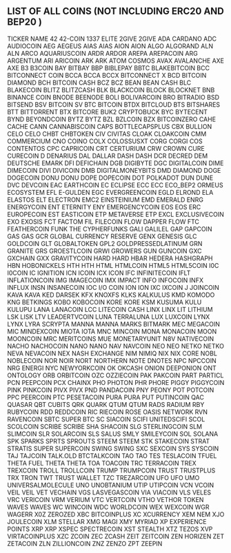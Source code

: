 ## LIST OF ALL COINS (NOT INCLUDING ERC20 AND BEP20 )



TICKER	NAME
42	    42-COIN
1337	  ELITE
2GIVE	  2GIVE
ADA	    CARDANO
ADC	    AUDIOCOIN
AEG	    AEGEUS
AIAS	  AIAS
AION	  AION
ALGO	  ALGORAND
ALN	    ALN
ARCO	  AQUARIUSCOIN
ARDR	  ARDOR
AREPA	  AREPACOIN
ARG	    ARGENTUM
ARI	    ARICOIN
ARK	    ARK
ATOM	  COSMOS
AVAX	  AVALANCHE
AXE	    AXE
B3	    B3COIN
BAY	    BITBAY
BBP	    BIBLEPAY
BBTC	  BLAKEBITCOIN
BCC	    BITCONNECT COIN
BCCA	  BCCA
BCCX	  BITCONNECT X
BCD	    BITCOIN DIAMOND
BCH	    BITCOIN CASH
BCZ	    BCZ
BEAN	  BEAN CASH
BLC	    BLAKECOIN
BLITZ	  BLITZCASH
BLK	    BLACKCOIN
BLOCK	  BLOCKNET
BNB	    BINANCE COIN
BNODE	  BEENODE
BOLI	  BOLIVARCOIN
BRO	    BITRADIO
BSD	    BITSEND
BSV	    BITCOIN SV
BTC	    BITCOIN
BTDX	  BITCLOUD
BTS	    BITSHARES
BTT	    BITTORRENT
BTX	    BITCORE
BUK2	  CRYPTOBUCK
BYC	    BYTECENT
BYND	  BEYONDCOIN
BYTZ	  BYTZ
BZL	    BZLCOIN
BZX	    BITCOINZERO
CAHE	  CACHE
CANN	  CANNABISCOIN
CAPS	  BOTTLECAPSPLUS
CBX	    BULLION
CELO	  CELO
CHBT	  CHBTOKEN
CIV	    CIVITAS
CLOAK	  CLOAKCOIN
CMM	    COMMERCIUM
CNO	    COINO
COLX	  COLOSSUSXT
CORG	  CORGI
COS	    CONTENTOS
CPC	    CAPRICOIN
CRT	    CERTURIUM
CRW	    CROWN
CURE	  CURECOIN
D	      DENARIUS
DAL	    DALLAR
DASH	  DASH
DCR	    DECRED
DEM	    DEUTSCHE EMARK
DFI	    DEFICHAIN
DGB	    DIGIBYTE
DGC	    DIGITALCOIN
DIME	  DIMECOIN
DIVI	  DIVICOIN
DMB	    DIGITALMONEYBITS
DMD	    DIAMOND
DOGE	  DOGECOIN
DONU	  DONU
DOPE	  DOPECOIN
DOT	    POLKADOT
DUN	    DUNE
DVC	    DEVCOIN
EAC	    EARTHCOIN
EC	    ECLIPSE
ECC	    ECC
ECO_BEP2	ORMEUS ECOSYSTEM
EFL	    E-GULDEN
EGC	    EVERGREENCOIN
EGLD	  ELROND
ELA	    ELASTOS
ELT	    ELECTRON
EMC2	  EINSTEINIUM
EMD	    EMERALD
ENRG	  ENERGYCOIN
ENT	    ETERNITY
ENY	    EMERGENCYCOIN
EOS	    EOS
ERC	    EUROPECOIN
EST	    EASTICOIN
ETP	    METAVERSE ETP
EXCL	  EXCLUSIVECOIN
EXO	    EXOSIS
FCT	    FACTOM
FIL	    FILECOIN
FLOW	  DAPPER FLOW
FTC	    FEATHERCOIN
FUNK	  THE CYPHERFUNKS
GALI	  GALILEL
GAP	    GAPCOIN
GAS	    GAS
GCR	    GLOBAL CURRENCY RESERVE
GENX	  GENESIS
GLC	    GOLDCOIN
GLT	    GLOBALTOKEN
GPL2	  GOLDPRESSEDLATINUM
GRN	    GRANITE
GRS	    GROESTLCOIN
GRWI	  GROWERS
GUN	    GUNCOIN
GXC	    GXCHAIN
GXX	    GRAVITYCOIN
HARD	  HARD
HBAR	  HEDERA HASHGRAPH
HBN	    HOBONICKELS
HTH	    HTH
HTML	  HTMLCOIN
HTML5	  HTML5COIN
I0C	    I0COIN
IC	    IGNITION
ICN	    ICOIN
ICX	    ICON
IFC	    INFINITECOIN
IFLT	  INFLATIONCOIN
IMG	    IMAGECOIN
IMX	    IMPACT
INFO	  INFOCOIN
INFX	  INFLUX
INSN	  INSANECOIN
IOC	    I/O COIN
ION	    ION
IXC	    IXCOIN
J	      JOINCOIN
KAVA	  KAVA
KED	    DARSEK
KFX	    KNOXFS
KLKS	  KALKULUS
KMD	    KOMODO
KNG	    BETKINGS
KOBO	  KOBOCOIN
KORE	  KORE
KSM	    KUSUMA
KULU	  KULUPU
LANA	  LANACOIN
LCC	    LITECOIN CASH
LINX	  LINX
LIT	    LITHIUM
LSK	    LISK
LTV	    LEADERTVCOIN
LUNA	  TERRALUNA
LUX	    LUXCOIN
LYNX	  LYNX
LYRA	  SCRYPTA
MANNA	  MANNA
MARKS	  BITMARK
MEC	    MEGACOIN
MIC	    MINDEXCOIN
MIOTA	  IOTA
MNC	    MINCOIN
MONA	  MONACOIN
MOON	  MOONCOIN
MRC	    MERITCOINS
MUE	    MONETARYUNIT
N8V	    NATIVECOIN
NACHO	  NACHOCOIN
NANO	  NANO
NAV	    NAVCOIN
NEO	    NEO
NETKO	  NETKO
NEVA	  NEVACOIN
NEX	    NASH EXCHANGE
NIM	    NIMIQ
NIX	    NIX CORE
NOBL	  NOBLECOIN
NOR	    NOIR
NORT	  NORTHERN
NOTE	  DNOTES
NPC	    NPCCOIN
NRG	    ENERGI
NYC	    NEWYORKCOIN
OK	    OKCASH
ONION	  DEEPONION
ONT	    ONTOLOGY
ORB	    ORBITCOIN
OZC	    OZZIECOIN
PAK	    PAKCOIN
PART	  PARTICL
PCN	    PEEPCOIN
PCX	    CHAINX
PHO	    PHOTON
PHR	    PHORE
PIGGY	  PIGGYCOIN
PINK	  PINKCOIN
PIVX	  PIVX
PND	    PANDACOIN
PNY	    PEONY
POT	    POTCOIN
PPC	    PEERCOIN
PTC	    PESETACOIN
PURA	  PURA
PUT	    PUTINCOIN
QAC	    QUASAR
QBT	    CUBITS
QRK	    QUARK
QTUM	  QTUM
RADS	  RADIUM
RBY	    RUBYCOIN
RDD	    REDDCOIN
RIC	    RIECOIN
ROSE	  OASIS NETWORK
RVN	    RAVENCOIN
SBTC	  SUPER BTC
SC	    SIACOIN
SCIFI	  UNITEDSCIFI
SCOL	  SCOLCOIN
SCRIBE	SCRIBE
SHA	    SHACOIN
SLG	    STERLINGCOIN
SLM	    SLIMCOIN
SLR	    SOLARCOIN
SLS	    SALUS
SMLY	  SMILEYCOIN
SOL	    SOLANA
SPK	    SPARKS
SPRTS	  SPROUTS
STEEM	  STEEM
STK	    STAKECOIN
STRAT	  STRATIS
SUPER	  SUPERCOIN
SWING	  SWING
SXC	    SEXCOIN
SYS	    SYSCOIN
TAJ	    TAJCOIN
TALK.OLD	BTCTALKCOIN
TAO	    TAO
TES	    TESLACOIN
TFUEL	  THETA FUEL
THETA	  THETA
TOA	    TOACOIN
TRC	    TERRACOIN
TREX	  TREXCOIN
TROLL	  TROLLCOIN
TRUMP	  TRUMPCOIN
TRUST	  TRUSTPLUS
TRX	    TRON
TWT	    TRUST WALLET
TZC	    TREZARCOIN
UFO	    UFO
UMO	    UNIVERSALMOLECULE
UNO	    UNOBTANIUM
UTIP	  UTIPCOIN
VCN	    VCOIN
VEIL	  VEIL
VET	    VECHAIN
VGS	    LASVEGASCOIN
VIA	    VIACOIN
VLS   	VELES
VRC	    VERICOIN
VRM	    VERIUM
VTC	    VERTCOIN
VTHO	  VETHOR TOKEN
WAVES	  WAVES
WC	    WINCOIN
WDC	    WORLDCOIN
WEX	    WEXCOIN
WGR	    WAGERR
X0Z	    ZEROZED
XBC	    BITCOINPLUS
XC	    XCURRENCY
XEM	    NEM
XJO	    JOULECOIN
XLM	    STELLAR
XMG	    MAGI
XMY	    MYRIAD
XP	    EXPERIENCE POINTS
XRP	    XRP
XSPEC	  SPECTRECOIN
XST	    STEALTH
XTZ	    TEZOS
XVP	    VIRTACOINPLUS
XZC	    ZCOIN
ZEC	    ZCASH
ZEIT	  ZEITCOIN
ZEN	    HORIZEN
ZET	    ZETACOIN
ZLN	    ZILLIONCOIN
ZNZ	    ZENZO
ZPT	    ZEEPIN
